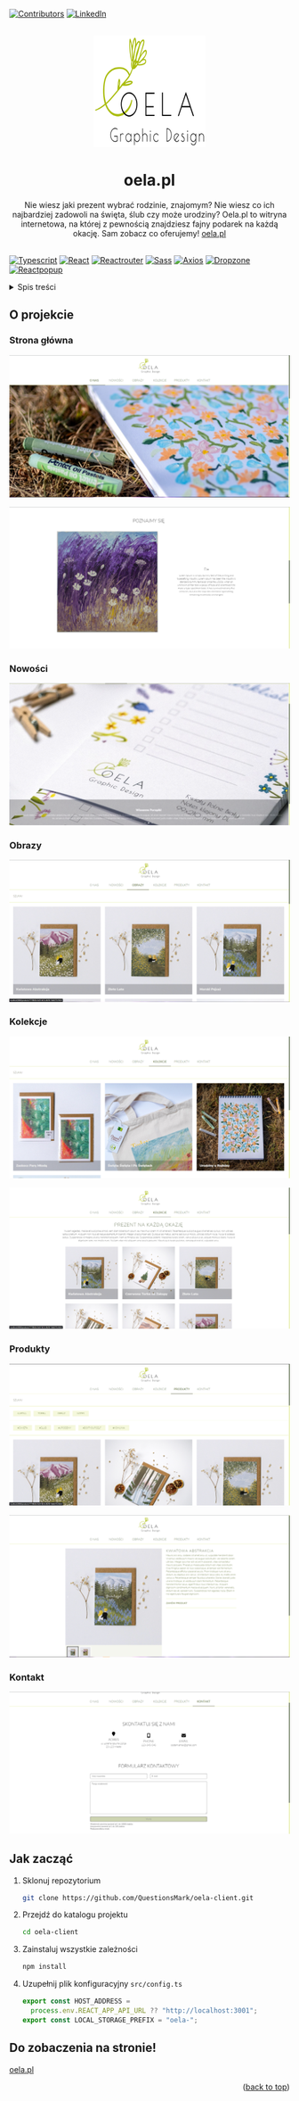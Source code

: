 <div id="top"></div>

[![Contributors][contributors-shield]][contributors-url]
[![LinkedIn][linkedin-shield]][linkedin-url]

<br />
<div align="center">
  <a href="https://oela.pl">
    <img src="./readme/logo.png" alt="oela.pl logo" width="200" height="200">
  </a>

<h1 align="center">oela.pl</h1>
  <p align="center">
    Nie wiesz jaki prezent wybrać rodzinie, znajomym? Nie wiesz co ich najbardziej zadowoli na święta, ślub czy może urodziny? Oela.pl to witryna internetowa, na której z pewnością znajdziesz fajny podarek na każdą okację. Sam zobacz co oferujemy! 
    <a href="https://oela.pl">oela.pl</a>
    <br />
    <br />
  </p>
</div>

[![Typescript][typescript]][typescript-url]
[![React][react.js]][react-url]
[![Reactrouter][reactrouter]][reactrouter-url]
[![Sass][sass]][sass-url]
[![Axios][axios]][axios-url]
[![Dropzone][dropzone]][dropzone-url]
[![Reactpopup][reactpopup]][reactpopup-url]

<details>
  <summary>Spis treści</summary>
  <ol>
    <li>
      <a href="#o-projekcie">O projekcie</a>
    </li>
    <li>
      <a href="#jak-zacząć">Jak zacząć</a>
    </li>
  </ol>
</details>

## O projekcie

### Strona główna

![home]
<br />

![about-us]

### Nowości

![news]

### Obrazy

![pictures]

### Kolekcje

![collections]
<br />

![collections-page]

### Produkty

![products]
<br />

![products-page]

### Kontakt

![contact]

## Jak zacząć

1. Sklonuj repozytorium
   ```sh
   git clone https://github.com/QuestionsMark/oela-client.git
   ```
2. Przejdź do katalogu projektu
   ```sh
   cd oela-client
   ```
3. Zainstaluj wszystkie zależności
   ```sh
   npm install
   ```
4. Uzupełnij plik konfiguracyjny `src/config.ts`
   ```js
   export const HOST_ADDRESS =
     process.env.REACT_APP_API_URL ?? "http://localhost:3001";
   export const LOCAL_STORAGE_PREFIX = "oela-";
   ```

## Do zobaczenia na stronie!

[oela.pl][oela-url]

<p align="right">(<a href="#top">back to top</a>)</p>

[oela-url]: https://oela.pl
[contributors-shield]: https://img.shields.io/github/contributors/QuestionsMark/oela-client.svg?style=for-the-badge
[contributors-url]: https://github.com/QuestionsMark/oela-client/graphs/contributors
[linkedin-shield]: https://img.shields.io/badge/-LinkedIn-black.svg?style=for-the-badge&logo=linkedin&colorB=555
[linkedin-url]: https://www.linkedin.com/in/s%C5%82awomir-dziurman-75464b205/
[react.js]: https://img.shields.io/badge/React-20232A?style=for-the-badge&logo=react&logoColor=61DAFB
[react-url]: https://reactjs.org/
[sass]: https://img.shields.io/badge/Sass-CC6699?style=for-the-badge&logo=sass&logoColor=white
[sass-url]: https://sass-lang.com/
[axios]: https://img.shields.io/badge/axios-20232A?style=for-the-badge&logo=axios&logoColor=1D80AB
[axios-url]: https://axios-http.com/docs/intro
[dropzone]: https://img.shields.io/badge/react%20dropzone-20232A?style=for-the-badge&logo=reactdropzone&logoColor=1D80AB
[dropzone-url]: https://react-dropzone.js.org/
[typescript]: https://img.shields.io/badge/typescript-20232A?style=for-the-badge&logo=typescript&logoColor=3178c6
[typescript-url]: https://www.typescriptlang.org/
[reactrouter]: https://img.shields.io/badge/React_Router-CA4245?style=for-the-badge&logo=react-router&logoColor=white
[reactrouter-url]: https://reactrouter.com/
[reactpopup]: https://img.shields.io/badge/reactjs%20popup-20232A?style=for-the-badge&logo=reactjs-popup&logoColor=fff
[reactpopup-url]: https://react-popup.elazizi.com/
[home]: readme/home.PNG
[about-us]: readme/about-us.PNG
[news]: readme/news.PNG
[pictures]: readme/pictures.PNG
[collections]: readme/collections.PNG
[collections-page]: readme/collections-page.PNG
[products]: readme/products.PNG
[products-page]: readme/products-page.PNG
[contact]: readme/contact.PNG

